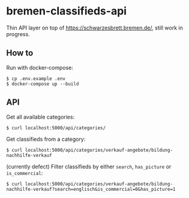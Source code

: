 # bremen-classifieds-api

Thin API layer on top of https://schwarzesbrett.bremen.de/, still work in progress.

## How to

Run with docker-compose:

```shell
$ cp .env.example .env
$ docker-compose up --build
```

## API

Get all available categories:

```shell
$ curl localhost:5000/api/categories/
```

Get classifieds from a category:

```shell
$ curl localhost:5000/api/categories/verkauf-angebote/bildung-nachhilfe-verkauf
```

(currently defect) Filter classifieds by either `search`, `has_picture` or `is_commercial`:

```shell
$ curl localhost:5000/api/categories/verkauf-angebote/bildung-nachhilfe-verkauf?search=englisch&is_commercial=0&has_picture=1
```